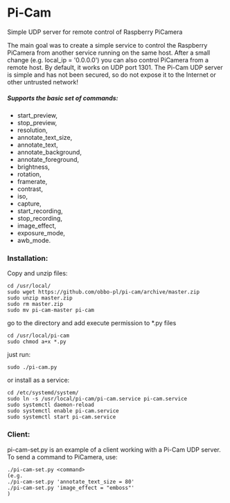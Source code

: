 # Pi-Cam
Simple UDP server for remote control of Raspberry PiCamera

The main goal was to create a simple service to control the Raspberry PiCamera from another service running on the same host.
After a small change (e.g. local_ip = '0.0.0.0') you can also control PiCamera from a remote host. By default, it works on UDP port 1301. The Pi-Cam UDP server is simple and has not been secured, so do not expose it to the Internet or other untrusted network!

##### Supports the basic set of commands:
- start_preview,
- stop_preview,
- resolution,
- annotate_text_size,
- annotate_text,
- annotate_background,
- annotate_foreground,
- brightness,
- rotation,
- framerate,
- contrast,
- iso,
- capture,
- start_recording,
- stop_recording,
- image_effect,
- exposure_mode,
- awb_mode.

### Installation:
Copy and unzip files:
```
cd /usr/local/
sudo wget https://github.com/obbo-pl/pi-cam/archive/master.zip
sudo unzip master.zip
sudo rm master.zip
sudo mv pi-cam-master pi-cam
```
go to the directory and add execute permission to *.py files
```
cd /usr/local/pi-cam
sudo chmod a+x *.py
```
just run:
```
sudo ./pi-cam.py
```
or install as a service:
```
cd /etc/systemd/system/ 
sudo ln -s /usr/local/pi-cam/pi-cam.service pi-cam.service
sudo systemctl daemon-reload
sudo systemctl enable pi-cam.service
sudo systemctl start pi-cam.service
```

### Client:
pi-cam-set.py is an example of a client working with a Pi-Cam UDP server. To send a command to PiCamera, use:
```
./pi-cam-set.py <command>
(e.g. 
./pi-cam-set.py 'annotate_text_size = 80'
./pi-cam-set.py 'image_effect = "emboss"'
)
```
